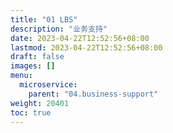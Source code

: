 ```yaml
---
title: "01 LBS"
description: "业务支持"
date: 2023-04-22T12:52:56+08:00
lastmod: 2023-04-22T12:52:56+08:00
draft: false
images: []
menu:
  microservice:
    parent: "04.business-support"
weight: 20401
toc: true
---
```


